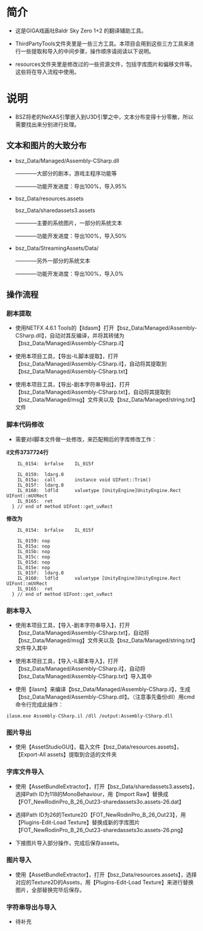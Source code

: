 # 简介

- 这是GIGA戏画社Baldr Sky Zero 1+2 的翻译辅助工具。

- ThirdPartyTools文件夹里是一些三方工具。本项目会用到这些三方工具来进行一些提取和导入的中间步骤，操作顺序请阅读以下说明。

- resources文件夹里是修改过的一些资源文件，包括字库图片和偏移文件等。这些将在导入流程中使用。

# 说明

- BSZ将老的NeXAS引擎嵌入到U3D引擎之中，文本分布变得十分零散，所以需要找出来分别进行处理。

## 文本和图片的大致分布

- bsz_Data/Managed/Assembly-CSharp.dll

  ————大部分的剧本，游戏主程序功能等

  ————功能开发进度：导出100%，导入95%

- bsz_Data/resources.assets

  bsz_Data/sharedassets3.assets

  ————主要的系统图片，一部分的系统文本

  ————功能开发进度：导出100%，导入50%

- bsz_Data/StreamingAssets/Data/

  ————另外一部分的系统文本

  ————功能开发进度：导出100%，导入0%
  
## 操作流程

### 剧本提取

- 使用NETFX 4.6.1 Tools的【ildasm】打开【bsz_Data/Managed/Assembly-CSharp.dll】，自动对其反编译，并将其转储为【bsz_Data/Managed/Assembly-CSharp.il】

- 使用本项目工具，【导出-IL脚本提取】，打开【bsz_Data/Managed/Assembly-CSharp.il】，自动将其提取到【bsz_Data/Managed/Assembly-CSharp.txt】

- 使用本项目工具，【导出-剧本字符串导出】，打开【bsz_Data/Managed/Assembly-CSharp.txt】，自动将其提取到【bsz_Data/Managed/msg】文件夹以及【bsz_Data/Managed/string.txt】文件

### 脚本代码修改

- 需要对il脚本文件做一处修改，来匹配稍后的字库修改工作：

**il文件3737724行**

```
    IL_0154:  brfalse    IL_015f

    IL_0159:  ldarg.0
    IL_015a:  call       instance void UIFont::Trim()
    IL_015f:  ldarg.0
    IL_0160:  ldfld      valuetype [UnityEngine]UnityEngine.Rect UIFont::mUVRect
    IL_0165:  ret
  } // end of method UIFont::get_uvRect
```

**修改为**

```
    IL_0154:  brfalse    IL_015f

    IL_0159: nop
    IL_015a: nop
    IL_015b: nop
    IL_015c: nop
    IL_015d: nop
    IL_015e: nop
    IL_015f:  ldarg.0
    IL_0160:  ldfld      valuetype [UnityEngine]UnityEngine.Rect UIFont::mUVRect
    IL_0165:  ret
  } // end of method UIFont::get_uvRect
```

### 剧本导入

- 使用本项目工具，【导入-剧本字符串导入】，打开【bsz_Data/Managed/Assembly-CSharp.txt】，自动将【bsz_Data/Managed/msg】文件夹以及【bsz_Data/Managed/string.txt】文件导入其中

- 使用本项目工具，【导入-IL脚本导入】，打开【bsz_Data/Managed/Assembly-CSharp.il】，自动将【bsz_Data/Managed/Assembly-CSharp.txt】导入其中

- 使用【ilasm】来编译【bsz_Data/Managed/Assembly-CSharp.il】，生成【bsz_Data/Managed/Assembly-CSharp.dll】。（注意事先备份dll）用cmd命令行完成此操作：

```
ilasm.exe Assembly-CSharp.il /dll /output:Assembly-CSharp.dll
```

### 图片导出

- 使用【AssetStudioGUI】，载入文件【bsz_Data/resources.assets】，【Export-All assets】提取到合适的文件夹

### 字库文件导入

- 使用【AssetBundleExtractor】，打开【bsz_Data/sharedassets3.assets】，选择Path ID为118的MonoBehaviour，用【Import Raw】替换成【FOT_NewRodinPro_B_26_Out23-sharedassets3o.assets-26.dat】

- 选择Path ID为26的Texture2D【FOT_NewRodinPro_B_26_Out23】，用【Plugins-Edit-Load Texture】替换成新的字库图片【FOT_NewRodinPro_B_26_Out23-sharedassets3o.assets-26.png】

- 下接图片导入部分操作，完成后保存assets。

### 图片导入

- 使用【AssetBundleExtractor】，打开【bsz_Data/resources.assets】，选择对应的Texture2D的Assets，用【Plugins-Edit-Load Texture】来进行替换图片，全部替换完毕后保存。

### 字符串导出与导入

- 待补充
